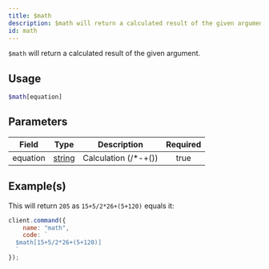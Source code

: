 ```yaml
---
title: $math
description: $math will return a calculated result of the given argument.
id: math
---
```


`$math` will return a calculated result of the given argument.

## Usage

```php
$math[equation]
```

## Parameters

| Field    | Type                                                                                              |      Description      | Required |
| -------- | ------------------------------------------------------------------------------------------------- | :-------------------: | :------: |
| equation | [string](https://developer.mozilla.org/en-US/docs/Web/JavaScript/Reference/Global_Objects/String) | Calculation (/\*-+()) |   true   |

## Example(s)

This will return `205` as `15+5/2*26+(5+120)` equals it:

```javascript
client.command({
    name: "math",
    code: `
  $math[15+5/2*26+(5+120)]
  `
});
```
